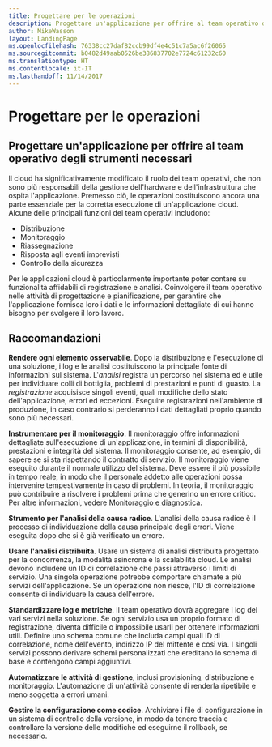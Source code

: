 ```yaml
---
title: Progettare per le operazioni
description: Progettare un'applicazione per offrire al team operativo degli strumenti necessari
author: MikeWasson
layout: LandingPage
ms.openlocfilehash: 76338cc27daf82ccb99df4e4c51c7a5ac6f26065
ms.sourcegitcommit: b0482d49aab0526be386837702e7724c61232c60
ms.translationtype: HT
ms.contentlocale: it-IT
ms.lasthandoff: 11/14/2017
---
```

# <a name="design-for-operations"></a>Progettare per le operazioni

## <a name="design-an-application-so-that-the-operations-team-has-the-tools-they-need"></a>Progettare un'applicazione per offrire al team operativo degli strumenti necessari

Il cloud ha significativamente modificato il ruolo dei team operativi, che non sono più responsabili della gestione dell'hardware e dell'infrastruttura che ospita l'applicazione.  Premesso ciò, le operazioni costituiscono ancora una parte essenziale per la corretta esecuzione di un'applicazione cloud. Alcune delle principali funzioni dei team operativi includono:

- Distribuzione
- Monitoraggio
- Riassegnazione
- Risposta agli eventi imprevisti
- Controllo della sicurezza

Per le applicazioni cloud è particolarmente importante poter contare su funzionalità affidabili di registrazione e analisi. Coinvolgere il team operativo nelle attività di progettazione e pianificazione, per garantire che l'applicazione fornisca loro i dati e le informazioni dettagliate di cui hanno bisogno per svolgere il loro lavoro.  <!-- to do: Link to DevOps checklist -->

## <a name="recommendations"></a>Raccomandazioni

**Rendere ogni elemento osservabile**. Dopo la distribuzione e l'esecuzione di una soluzione, i log e le analisi costituiscono la principale fonte di informazioni sul sistema. L'*analisi* registra un percorso nel sistema ed è utile per individuare colli di bottiglia, problemi di prestazioni e punti di guasto. La *registrazione* acquisisce singoli eventi, quali modifiche dello stato dell'applicazione, errori ed eccezioni. Eseguire registrazioni nell'ambiente di produzione, in caso contrario si perderanno i dati dettagliati proprio quando sono più necessari.

**Instrumentare per il monitoraggio**. Il monitoraggio offre informazioni dettagliate sull'esecuzione di un'applicazione, in termini di disponibilità, prestazioni e integrità del sistema. Il monitoraggio consente, ad esempio, di sapere se si sta rispettando il contratto di servizio. Il monitoraggio viene eseguito durante il normale utilizzo del sistema. Deve essere il più possibile in tempo reale, in modo che il personale addetto alle operazioni possa intervenire tempestivamente in caso di problemi. In teoria, il monitoraggio può contribuire a risolvere i problemi prima che generino un errore critico. Per altre informazioni, vedere [Monitoraggio e diagnostica][monitoring].

**Strumento per l'analisi della causa radice**. L'analisi della causa radice è il processo di individuazione della causa principale degli errori. Viene eseguita dopo che si è già verificato un errore. 

**Usare l'analisi distribuita**. Usare un sistema di analisi distribuita progettato per la concorrenza, la modalità asincrona e la scalabilità cloud. Le analisi devono includere un ID di correlazione che passi attraverso i limiti di servizio. Una singola operazione potrebbe comportare chiamate a più servizi dell'applicazione. Se un'operazione non riesce, l'ID di correlazione consente di individuare la causa dell'errore. 

**Standardizzare log e metriche**. Il team operativo dovrà aggregare i log dei vari servizi nella soluzione. Se ogni servizio usa un proprio formato di registrazione, diventa difficile o impossibile usarli per ottenere informazioni utili. Definire uno schema comune che includa campi quali ID di correlazione, nome dell'evento, indirizzo IP del mittente e così via. I singoli servizi possono derivare schemi personalizzati che ereditano lo schema di base e contengono campi aggiuntivi.

**Automatizzare le attività di gestione**, inclusi provisioning, distribuzione e monitoraggio. L'automazione di un'attività consente di renderla ripetibile e meno soggetta a errori umani. 

**Gestire la configurazione come codice**. Archiviare i file di configurazione in un sistema di controllo della versione, in modo da tenere traccia e controllare la versione delle modifiche ed eseguirne il rollback, se necessario. 


<!-- links -->

[monitoring]: ../../best-practices/monitoring.md


